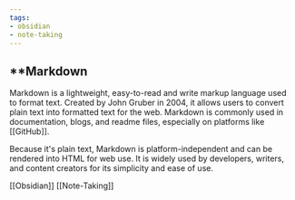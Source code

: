 ```yaml
---
tags:
- obsidian
- note-taking
---
```


## **Markdown

Markdown is a lightweight, easy-to-read and write markup language used to format text. Created by John Gruber in 2004, it allows users to convert plain text into formatted text for the web. Markdown is commonly used in documentation, blogs, and readme files, especially on platforms like [[GitHub]].

Because it's plain text, Markdown is platform-independent and can be rendered into HTML for web use. It is widely used by developers, writers, and content creators for its simplicity and ease of use.

[[Obsidian]]  [[Note-Taking]]